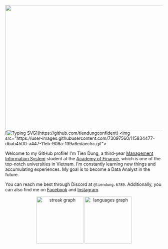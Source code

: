 <img height="400" width = "1080" align="left" src="https://png.pngtree.com/background/20211217/original/pngtree-purple-galaxy-constellation-universe-interstellar-graphic-design-wallpaper-background-picture-image_1598068.jpg"></a>
[![Typing SVG](https://readme-typing-svg.herokuapp.com?font=PT+Sans&weight=900&pause=1000&color=F174F7&width=435&lines=Hi+there%2C+I'm+Tien+Dung.;Hi+there%2C+I'm+tiendung.6789.;You+can+call+me+Dung+or+Demi.)](https://github.com/tiendungconfident)
<img src="https://user-images.githubusercontent.com/73097560/115834477-dbab4500-a447-11eb-908a-139a6edaec5c.gif">

Welcome to my GitHub profile! I'm Tien Dung, a third-year [Management Information System](https://www.facebook.com/lcdhtttkt.hvtc) student at the [Academy of Finance](https://www.facebook.com/aof.fanpage), which is one of the top-notch universities in Vietnam. I'm constantly learning new things and accumulating experiences. My goal is to become a Data Analyst in the future.

You can reach me best through Discord at `@tiendung.6789`. Additionally, you can also find me on [Facebook](https://www.facebook.com/tiendungconfident/) and [Instagram](https://www.instagram.com/tiendung.6789/).

<div align="center">
  <img src="https://streak-stats.demolab.com?user=tiendungconfident&locale=en&mode=daily&theme=jolly&hide_border=false&border_radius=5&order=3" height="150" alt="streak graph"  />
  <img src="https://github-readme-stats.vercel.app/api/top-langs?username=tiendungconfident&locale=en&hide_title=false&layout=compact&card_width=320&langs_count=5&theme=jolly&hide_border=false" height="150" alt="languages graph"  />
</div>

